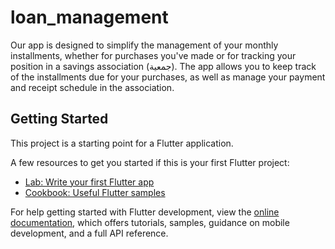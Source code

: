 # loan_management

Our app is designed to simplify the management of your monthly installments, whether for purchases you've made or for tracking your position in a savings association (جمعية). The app allows you to keep track of the installments due for your purchases, as well as manage your payment and receipt schedule in the association.

## Getting Started

This project is a starting point for a Flutter application.

A few resources to get you started if this is your first Flutter project:

- [Lab: Write your first Flutter app](https://docs.flutter.dev/get-started/codelab)
- [Cookbook: Useful Flutter samples](https://docs.flutter.dev/cookbook)

For help getting started with Flutter development, view the
[online documentation](https://docs.flutter.dev/), which offers tutorials,
samples, guidance on mobile development, and a full API reference.
